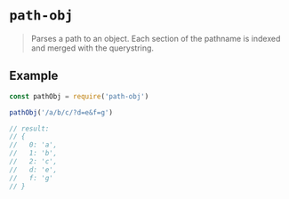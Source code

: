 # `path-obj`

> Parses a path to an object. Each section of the pathname is indexed and merged with the querystring.

## Example

```js
const pathObj = require('path-obj')

pathObj('/a/b/c/?d=e&f=g')

// result:
// {
//   0: 'a',
//   1: 'b',
//   2: 'c',
//   d: 'e',
//   f: 'g'
// }

```
